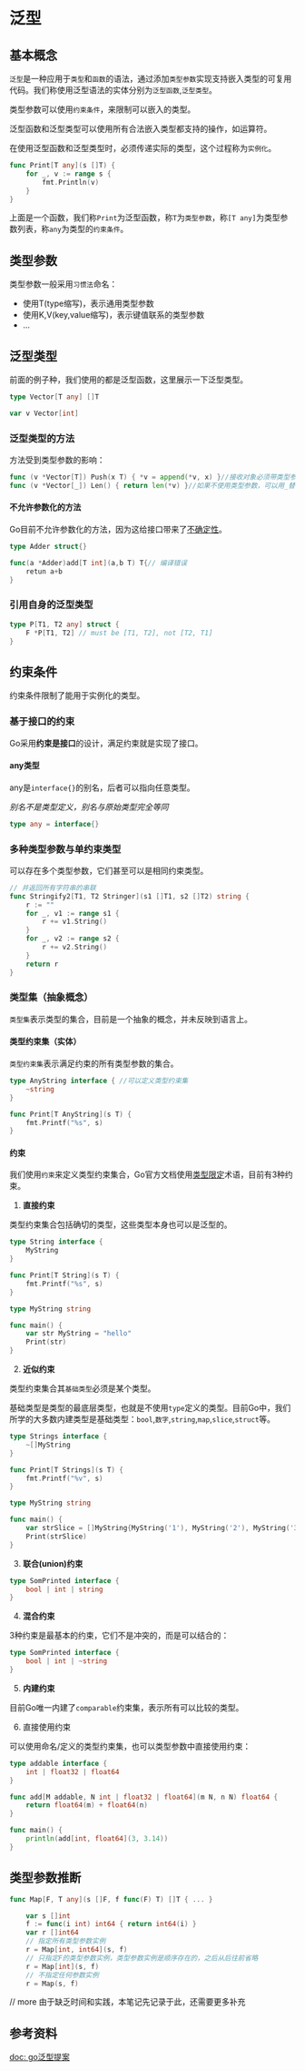 # 泛型

## 基本概念

`泛型`是一种应用于`类型`和`函数`的语法，通过添加`类型参数`实现支持嵌入类型的可复用代码。我们称使用泛型语法的实体分别为`泛型函数`,`泛型类型`。

类型参数可以使用`约束条件`，来限制可以嵌入的类型。

泛型函数和泛型类型可以使用所有合法嵌入类型都支持的操作，如运算符。

在使用泛型函数和泛型类型时，必须传递实际的类型，这个过程称为`实例化`。

```go
func Print[T any](s []T) {
	for _, v := range s {
		fmt.Println(v)
	}
}
```

上面是一个函数，我们称`Print`为泛型函数，称`T`为`类型参数`，称`[T any]`为类型参数列表，称`any`为类型的`约束条件`。

## 类型参数

类型参数一般采用`习惯法`命名：

- 使用T(type缩写)，表示通用类型参数
- 使用K,V(key,value缩写)，表示键值联系的类型参数
- ...

## 泛型类型

前面的例子种，我们使用的都是泛型函数，这里展示一下泛型类型。

```go
type Vector[T any] []T

var v Vector[int]
```

### 泛型类型的方法

方法受到类型参数的影响：

```go
func (v *Vector[T]) Push(x T) { *v = append(*v, x) }//接收对象必须带类型参数
func (v *Vector[_]) Len() { return len(*v) }//如果不使用类型参数，可以用_替代
```

#### 不允许参数化的方法

Go目前不允许参数化的方法，因为这给接口带来了[不确定性](https://go.googlesource.com/proposal/+/refs/heads/master/design/43651-type-parameters.md#No-parameterized-methods)。

```go
type Adder struct{}

func(a *Adder)add[T int](a,b T) T{// 编译错误
	retun a+b
}
```

### 引用自身的泛型类型

```go
type P[T1, T2 any] struct {
	F *P[T1, T2] // must be [T1, T2], not [T2, T1]
}
```

## 约束条件

约束条件限制了能用于实例化的类型。

### 基于接口的约束

Go采用**约束是接口**的设计，满足约束就是实现了接口。

#### any类型

any是`interface{}`的别名，后者可以指向任意类型。

_别名不是类型定义，别名与原始类型完全等同_

```go
type any = interface{}
```

### 多种类型参数与单约束类型

可以存在多个类型参数，它们甚至可以是相同约束类型。

```go
// 并返回所有字符串的串联
func Stringify2[T1, T2 Stringer](s1 []T1, s2 []T2) string {
	r := ""
	for _, v1 := range s1 {
		r += v1.String()
	}
	for _, v2 := range s2 {
		r += v2.String()
	}
	return r
}
```

### 类型集（抽象概念）

`类型集`表示类型的集合，目前是一个抽象的概念，并未反映到语言上。

#### 类型约束集（实体）

`类型约束集`表示满足约束的所有类型参数的集合。

```go
type AnyString interface { //可以定义类型约束集
	~string
}

func Print[T AnyString](s T) {
	fmt.Printf("%s", s)
}
```

#### 约束

我们使用`约束`来定义类型约束集合，Go官方文档使用[类型限定]()术语，目前有3种约束。

1. **直接约束**

类型约束集合包括确切的类型，这些类型本身也可以是泛型的。

```go
type String interface {
	MyString
}

func Print[T String](s T) {
	fmt.Printf("%s", s)
}

type MyString string

func main() {
	var str MyString = "hello"
	Print(str)
}
```

2. **近似约束**

类型约束集合其`基础类型`必须是某个类型。

基础类型是类型的最底层类型，也就是不使用`type`定义的类型。目前Go中，我们所学的大多数内建类型是基础类型：`bool`,`数字`,`string`,`map`,`slice`,`struct`等。

```go
type Strings interface {
	~[]MyString
}

func Print[T Strings](s T) {
	fmt.Printf("%v", s)
}

type MyString string

func main() {
	var strSlice = []MyString{MyString('1'), MyString('2'), MyString('3')}
	Print(strSlice)
}
```

3. **联合(union)约束**

```go
type SomPrinted interface {
	bool | int | string
}
```

4. **混合约束**

3种约束是最基本的约束，它们不是冲突的，而是可以结合的：

```go
type SomPrinted interface {
	bool | int | ~string
}
```

5. **内建约束**

目前Go唯一内建了`comparable`约束集，表示所有可以比较的类型。

6. 直接使用约束

可以使用命名/定义的类型约束集，也可以类型参数中直接使用约束：

```go
type addable interface {
	int | float32 | float64
}

func add[M addable, N int | float32 | float64](m N, n N) float64 {
	return float64(m) + float64(n)
}

func main() {
	println(add[int, float64](3, 3.14))
}
```

## 类型参数推断

```go
func Map[F, T any](s []F, f func(F) T) []T { ... }

	var s []int
	f := func(i int) int64 { return int64(i) }
	var r []int64
	// 指定所有类型参数实例
	r = Map[int, int64](s, f)
	// 只指定F的类型参数实例，类型参数实例是顺序存在的，之后从后往前省略
	r = Map[int](s, f)
	// 不指定任何参数实例
	r = Map(s, f)
```

// more 由于缺乏时间和实践，本笔记先记录于此，还需要更多补充

## 参考资料

[doc: go泛型提案](https://go.googlesource.com/proposal/+/refs/heads/master/design/43651-type-parameters.md)
